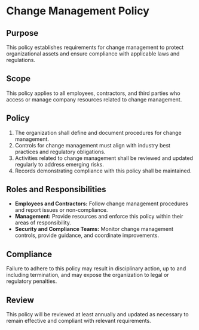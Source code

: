 # Change Management Policy

## Purpose
This policy establishes requirements for change management to protect organizational assets and ensure compliance with applicable laws and regulations.

## Scope
This policy applies to all employees, contractors, and third parties who access or manage company resources related to change management.

## Policy
1. The organization shall define and document procedures for change management.
2. Controls for change management must align with industry best practices and regulatory obligations.
3. Activities related to change management shall be reviewed and updated regularly to address emerging risks.
4. Records demonstrating compliance with this policy shall be maintained.

## Roles and Responsibilities
- **Employees and Contractors:** Follow change management procedures and report issues or non-compliance.
- **Management:** Provide resources and enforce this policy within their areas of responsibility.
- **Security and Compliance Teams:** Monitor change management controls, provide guidance, and coordinate improvements.

## Compliance
Failure to adhere to this policy may result in disciplinary action, up to and including termination, and may expose the organization to legal or regulatory penalties.

## Review
This policy will be reviewed at least annually and updated as necessary to remain effective and compliant with relevant requirements.
